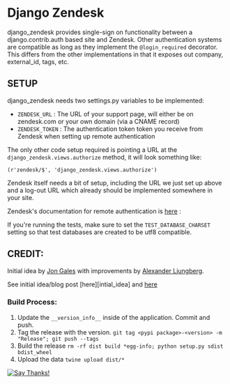 # Django Zendesk

django_zendesk provides single-sign on functionality between a
django.contrib.auth based site and Zendesk. Other authentication
systems are compatible as long as they implement the
`@login_required` decorator.   This differs from the other
implementations in that it exposes out company, external_id, tags, etc.

## SETUP

django_zendesk needs two settings.py variables to be implemented:

 * `ZENDESK_URL` : The URL of your support page, will either be on
   zendesk.com or your own domain (via a CNAME record)
 * `ZENDESK_TOKEN` : The authentication token token you receive from
   Zendesk when setting up remote authentication

The only other code setup required is pointing a URL at the
`django_zendesk.views.authorize` method, it will look something like:
```
(r'zendesk/$', 'django_zendesk.views.authorize')
```

Zendesk itself needs a bit of setup, including the URL we just set up
above and a log-out URL which already should be implemented somewhere
in your site.

Zendesk's documentation for remote authentication is [here][remote_auth] :

If you're running the tests, make sure to set the `TEST_DATABASE_CHARSET`
setting so that test databases are created to be utf8 compatible.

## CREDIT:

Initial idea by [Jon Gales](mailto:me@jongales.com) with improvements
by [Alexander Ljungberg](mailto:aljungberg@wireload.net).

See initial idea/blog post [here][intial_idea] and [here][idea2]

### Build Process:
1.  Update the `__version_info__` inside of the application. Commit and push.
2.  Tag the release with the version. `git tag <pypi package>-<version> -m "Release"; git push --tags`
3.  Build the release `rm -rf dist build *egg-info; python setup.py sdist bdist_wheel`
4.  Upload the data `twine upload dist/*`


[![Say Thanks!](https://img.shields.io/badge/Say%20Thanks-!-1EAEDB.svg)](https://saythanks.io/to/rh0dium)

[remote_auth]: http://www.zendesk.com/api/remote_authentication
[initial_idea]: http://www.jongales.com/blog/2009/05/12/zendesk-remote-authentication-with-django/
[idea2]: https://bitbucket.org/jonknee/django_zendesk
